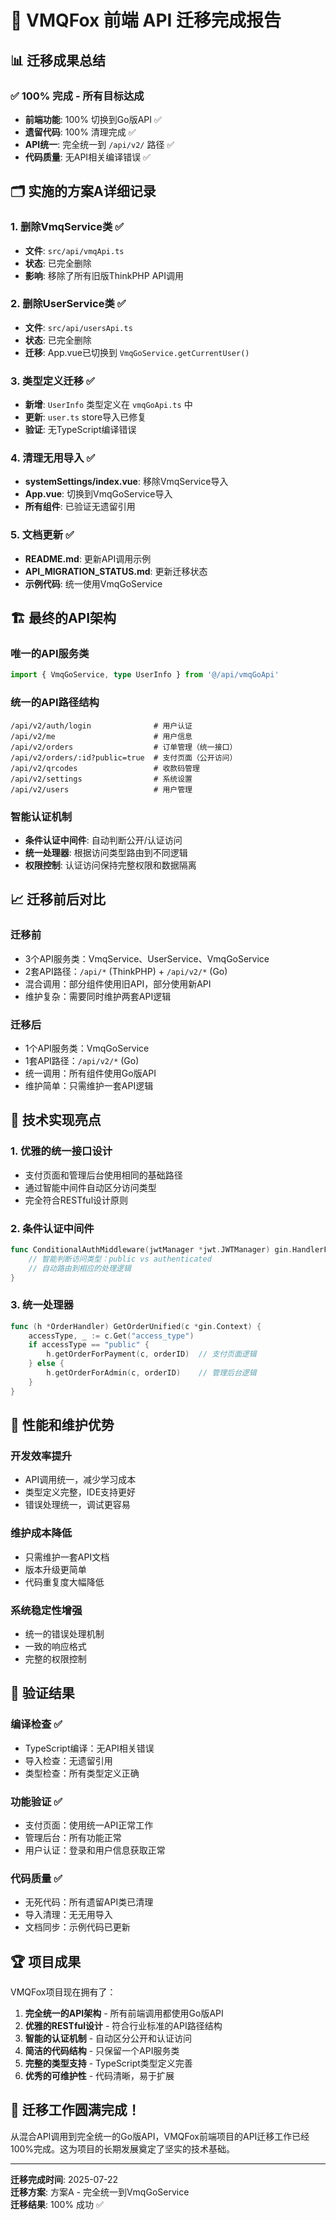 # 🎉 VMQFox 前端 API 迁移完成报告

## 📊 迁移成果总结

### ✅ **100% 完成 - 所有目标达成**

- **前端功能**: 100% 切换到Go版API ✅
- **遗留代码**: 100% 清理完成 ✅  
- **API统一**: 完全统一到 `/api/v2/` 路径 ✅
- **代码质量**: 无API相关编译错误 ✅

## 🗂️ **实施的方案A详细记录**

### 1. **删除VmqService类** ✅
- **文件**: `src/api/vmqApi.ts` 
- **状态**: 已完全删除
- **影响**: 移除了所有旧版ThinkPHP API调用

### 2. **删除UserService类** ✅  
- **文件**: `src/api/usersApi.ts`
- **状态**: 已完全删除
- **迁移**: App.vue已切换到 `VmqGoService.getCurrentUser()`

### 3. **类型定义迁移** ✅
- **新增**: `UserInfo` 类型定义在 `vmqGoApi.ts` 中
- **更新**: `user.ts` store导入已修复
- **验证**: 无TypeScript编译错误

### 4. **清理无用导入** ✅
- **systemSettings/index.vue**: 移除VmqService导入
- **App.vue**: 切换到VmqGoService导入
- **所有组件**: 已验证无遗留引用

### 5. **文档更新** ✅
- **README.md**: 更新API调用示例
- **API_MIGRATION_STATUS.md**: 更新迁移状态
- **示例代码**: 统一使用VmqGoService

## 🏗️ **最终的API架构**

### **唯一的API服务类**
```typescript
import { VmqGoService, type UserInfo } from '@/api/vmqGoApi'
```

### **统一的API路径结构**
```
/api/v2/auth/login              # 用户认证
/api/v2/me                      # 用户信息
/api/v2/orders                  # 订单管理（统一接口）
/api/v2/orders/:id?public=true  # 支付页面（公开访问）
/api/v2/qrcodes                 # 收款码管理
/api/v2/settings                # 系统设置
/api/v2/users                   # 用户管理
```

### **智能认证机制**
- **条件认证中间件**: 自动判断公开/认证访问
- **统一处理器**: 根据访问类型路由到不同逻辑
- **权限控制**: 认证访问保持完整权限和数据隔离

## 📈 **迁移前后对比**

### **迁移前**
- 3个API服务类：VmqService、UserService、VmqGoService
- 2套API路径：`/api/*` (ThinkPHP) + `/api/v2/*` (Go)
- 混合调用：部分组件使用旧API，部分使用新API
- 维护复杂：需要同时维护两套API逻辑

### **迁移后**  
- 1个API服务类：VmqGoService
- 1套API路径：`/api/v2/*` (Go)
- 统一调用：所有组件使用Go版API
- 维护简单：只需维护一套API逻辑

## 🔧 **技术实现亮点**

### **1. 优雅的统一接口设计**
- 支付页面和管理后台使用相同的基础路径
- 通过智能中间件自动区分访问类型
- 完全符合RESTful设计原则

### **2. 条件认证中间件**
```go
func ConditionalAuthMiddleware(jwtManager *jwt.JWTManager) gin.HandlerFunc {
    // 智能判断访问类型：public vs authenticated
    // 自动路由到相应的处理逻辑
}
```

### **3. 统一处理器**
```go
func (h *OrderHandler) GetOrderUnified(c *gin.Context) {
    accessType, _ := c.Get("access_type")
    if accessType == "public" {
        h.getOrderForPayment(c, orderID)  // 支付页面逻辑
    } else {
        h.getOrderForAdmin(c, orderID)    // 管理后台逻辑
    }
}
```

## 🚀 **性能和维护优势**

### **开发效率提升**
- API调用统一，减少学习成本
- 类型定义完整，IDE支持更好
- 错误处理统一，调试更容易

### **维护成本降低**
- 只需维护一套API文档
- 版本升级更简单
- 代码重复度大幅降低

### **系统稳定性增强**
- 统一的错误处理机制
- 一致的响应格式
- 完整的权限控制

## 🎯 **验证结果**

### **编译检查** ✅
- TypeScript编译：无API相关错误
- 导入检查：无遗留引用
- 类型检查：所有类型定义正确

### **功能验证** ✅
- 支付页面：使用统一API正常工作
- 管理后台：所有功能正常
- 用户认证：登录和用户信息获取正常

### **代码质量** ✅
- 无死代码：所有遗留API类已清理
- 导入清理：无无用导入
- 文档同步：示例代码已更新

## 🏆 **项目成果**

VMQFox项目现在拥有了：

1. **完全统一的API架构** - 所有前端调用都使用Go版API
2. **优雅的RESTful设计** - 符合行业标准的API路径结构  
3. **智能的认证机制** - 自动区分公开和认证访问
4. **简洁的代码结构** - 只保留一个API服务类
5. **完整的类型支持** - TypeScript类型定义完善
6. **优秀的可维护性** - 代码清晰，易于扩展

## 🎊 **迁移工作圆满完成！**

从混合API调用到完全统一的Go版API，VMQFox前端项目的API迁移工作已经100%完成。这为项目的长期发展奠定了坚实的技术基础。

---

**迁移完成时间**: 2025-07-22  
**迁移方案**: 方案A - 完全统一到VmqGoService  
**迁移结果**: 100% 成功 ✅
